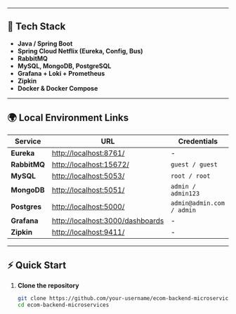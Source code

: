 
---

## 🔧 Tech Stack
- **Java / Spring Boot**
- **Spring Cloud Netflix (Eureka, Config, Bus)**
- **RabbitMQ**
- **MySQL, MongoDB, PostgreSQL**
- **Grafana + Loki + Prometheus**
- **Zipkin**
- **Docker & Docker Compose**

---

## 🌍 Local Environment Links

| Service       | URL                                         | Credentials                  |
|---------------|---------------------------------------------|------------------------------|
| **Eureka**    | [http://localhost:8761/](http://localhost:8761/) | - |
| **RabbitMQ**  | [http://localhost:15672/](http://localhost:15672/) | `guest / guest` |
| **MySQL**     | [http://localhost:5053/](http://localhost:5053/) | `root / root` |
| **MongoDB**   | [http://localhost:5051/](http://localhost:5051/) | `admin / admin123` |
| **Postgres**  | [http://localhost:5000/](http://localhost:5000/) | `admin@admin.com / admin` |
| **Grafana**   | [http://localhost:3000/dashboards](http://localhost:3000/dashboards) | - |
| **Zipkin**    | [http://localhost:9411/](http://localhost:9411/) | - |

---

## ⚡ Quick Start

1. **Clone the repository**
   ```bash
   git clone https://github.com/your-username/ecom-backend-microservices.git
   cd ecom-backend-microservices
